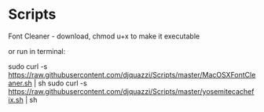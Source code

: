 Scripts
=======
Font Cleaner -  download, chmod u+x to make it executable


or run in terminal:

sudo curl -s https://raw.githubusercontent.com/djquazzi/Scripts/master/MacOSXFontCleaner.sh | sh
sudo curl -s https://raw.githubusercontent.com/djquazzi/Scripts/master/yosemitecachefix.sh | sh
